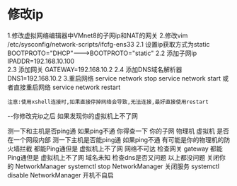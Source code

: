 # 修改ip
 1.修改虚拟网络编辑器中VMnet8的子网ip和NAT的网关
 2.修改vim /etc/sysconfig/network-scripts/ifcfg-ens33
 	2.1 设置ip获取方式为static
 		BOOTPROTO="DHCP"--->BOOTPROTO="static"
 	2.2 添加子网ip
 		IPADDR=192.168.10.100	
 	2.3 添加网关
 		GATEWAY=192.168.10.2
 	2.4 添加DNS域名解析器
 		DNS1=192.168.10.2
 3.重启网络
 	service network stop
 	service network start
 	或者直接重启网络
 	service network restart

 	注意:使用xshell连接时,如果直接停掉网络会导致,无法连接,最好直接使用restart 				



--你修改完ip之后 如果发现你的虚拟机上不了网

测一下和主机是否ping通  如果ping不通 你得查一下 你的子网  物理机 虚拟机 是否在一个网段内部
测一下主机是否能ping通  如果ping不通 有可能是你的物理机的防火墙拦截
都能Ping通但是 虚拟机上不了网 网络不可达   检查网关 gateway
都能Ping通但是 虚拟机上不了网 域名未知     检查dns是否又问题
以上都没问题
关闭你的 NetworkManager
systemctl stop NetworkManager 关闭服务
systemctl disable NetworkManager 开机不自启






